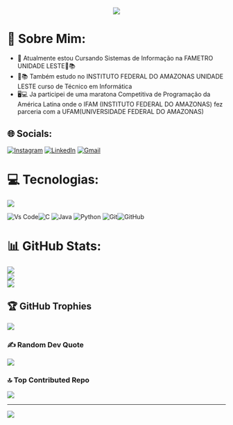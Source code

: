 
<h1 align="center">
<img src="https://readme-typing-svg.herokuapp.com/?font=Righteous&size=35&center=true&vCenter=true&width=500&height=70&duration=4500&lines=olá!+👋;+me+chamo+Walter!;" />
</h1>

# 💫 Sobre Mim:
- 🔭 Atualmente estou Cursando Sistemas de Informação na FAMETRO UNIDADE LESTE📗📚
- 📕📚 Também estudo no INSTITUTO FEDERAL DO AMAZONAS UNIDADE LESTE curso de Técnico em Informática
- 🖥💻 Ja participei de uma maratona Competitiva de Programação da América Latina onde o IFAM
(INSTITUTO FEDERAL DO AMAZONAS) fez parceria com a UFAM(UNIVERSIDADE FEDERAL DO AMAZONAS)


## 🌐 Socials:
[![Instagram](https://img.shields.io/badge/Instagram-%23E4405F.svg?logo=Instagram&logoColor=white)](https://instagram.com/waltergoncalves.filho)
[![LinkedIn](https://img.shields.io/badge/LinkedIn-%230077B5.svg?logo=linkedin&logoColor=white)](https://linkedin.com/in/waltergoncalvesfilho)
[![Gmail](https://img.shields.io/badge/Gmail-D14836.svg?logo=Gmail&logoColor=white&)](mailto:waltergoncalves.bfilho@gmail.com) 



# 💻 Tecnologias:
<div align="left" >
  <img src="https://skillicons.dev/icons?i=vscode,c,java,python,git,github" />
</div>

![Vs Code](https://img.shields.io/badge/VsCode-0078D4?style=for-the-badge&logo=visual%20studio%20code&logoColor=white)![C](https://img.shields.io/badge/c-%2300599C.svg?style=for-the-badge&logoColor=white) ![Java](https://img.shields.io/badge/java-%23ED8B00.svg?style=for-the-badge&logoColor=white) ![Python](https://img.shields.io/badge/python-3670A0?style=for-the-badge&logoColor=ffdd54) ![Git](https://img.shields.io/badge/GIT-E44C30?style=for-the-badge&logoColor=white)![GitHub](https://img.shields.io/badge/github-%23121011.svg?style=for-the-badge&logoColor=white)
 
 
# 📊 GitHub Stats:
![](https://github-readme-streak-stats.herokuapp.com/?user=WalterGoncalves-filho&theme=neon&hide_border=false)<br/>
![](https://github-readme-stats.vercel.app/api?username=WalterGoncalves-filho&theme=neon&hide_border=false&include_all_commits=true&count_private=false)<br/>
![](https://github-readme-stats.vercel.app/api/top-langs/?username=WalterGoncalves-filho&show_icons=true&theme=neon&hide_border=false)

<!--![](https://github-readme-stats.vercel.app/api/top-langs/?username=WalterGoncalves-filho&theme=neon&hide_border=false&include_all_commits=true&count_private=false&layout=compact) -->

## 🏆 GitHub Trophies
![](https://github-profile-trophy.vercel.app/?username=WalterGoncalves-filho&theme=dracula&no-frame=false&no-bg=false&margin-w=4)

### ✍️ Random Dev Quote
![](https://quotes-github-readme.vercel.app/api?type=horizontal&theme=light)

### 🔝 Top Contributed Repo
![](https://github-contributor-stats.vercel.app/api?username=WalterGoncalves-filho&limit=5&theme=radical&combine_all_yearly_contributions=true)

---
[![](https://visitcount.itsvg.in/api?id=WalterGoncalves-filho&icon=3&color=4)](https://visitcount.itsvg.in)

<!-- Proudly created with GPRM ( https://gprm.itsvg.in ) -->
